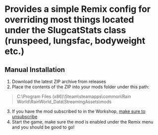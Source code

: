 # Provides a simple Remix config for overriding most things located under the SlugcatStats class (runspeed, lungsfac, bodyweight etc.)

## Manual Installation
1. Download the latest ZIP archive from releases
2. Place the contents of the ZIP into your mods folder under this path:  
> C:\Program Files (x86)\Steam\steamapps\common\Rain World\RainWorld_Data\StreamingAssets\mods
3. If you have the mod subscribed to in the Workshop, <ins>make sure to unsubscribe</ins>
4. Start the game, make sure the mod is enabled under the Remix menu and you should be good to go!
